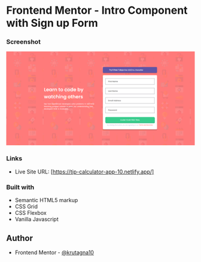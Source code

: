 # Frontend Mentor - Intro Component with Sign up Form

### Screenshot

![](Screenshot/Screenshot.png)

### Links

- Live Site URL: [https://tip-calculator-app-10.netlify.app/]

### Built with

- Semantic HTML5 markup
- CSS Grid
- CSS Flexbox
- Vanilla Javascript

## Author
- Frontend Mentor - [@krutagna10](https://www.frontendmentor.io/profile/krutagna10)

